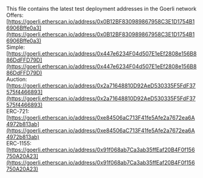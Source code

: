 This file contains the latest test deployment addresses in the Goerli network<br/>Offers: [https://goerli.etherscan.io/address/0x0B12BF830989867958C3E1D1754B16906Bffe0a3](https://goerli.etherscan.io/address/0x0B12BF830989867958C3E1D1754B16906Bffe0a3)<br/>Simple: [https://goerli.etherscan.io/address/0x447e6234F04d507E1eEf2808e156B886DdFFD79D](https://goerli.etherscan.io/address/0x447e6234F04d507E1eEf2808e156B886DdFFD79D)<br/>Auction: [https://goerli.etherscan.io/address/0x2a71648810D92AeD530335F5FdF37575f4466893](https://goerli.etherscan.io/address/0x2a71648810D92AeD530335F5FdF37575f4466893)<br/>ERC-721: [https://goerli.etherscan.io/address/0xe84506aC713F41fe5Afe2a7672ea6A4972b813ab](https://goerli.etherscan.io/address/0xe84506aC713F41fe5Afe2a7672ea6A4972b813ab)<br/>ERC-1155: [https://goerli.etherscan.io/address/0x91f068ab7Ca3ab35ffEaf20B4F0f156750A20A23](https://goerli.etherscan.io/address/0x91f068ab7Ca3ab35ffEaf20B4F0f156750A20A23)<br/>